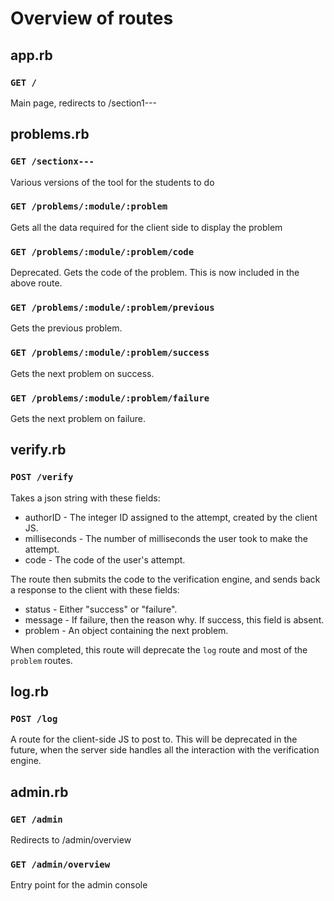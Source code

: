 # Overview of routes

## app.rb

### `GET /`

Main page, redirects to /section1---

## problems.rb

### `GET /sectionx---`

Various versions of the tool for the students to do

### `GET /problems/:module/:problem`

Gets all the data required for the client side to display the problem

### `GET /problems/:module/:problem/code`

Deprecated. Gets the code of the problem. This is now included in the above route.

### `GET /problems/:module/:problem/previous`

Gets the previous problem.

### `GET /problems/:module/:problem/success`

Gets the next problem on success.

### `GET /problems/:module/:problem/failure`

Gets the next problem on failure.

## verify.rb

### `POST /verify`

Takes a json string with these fields:

* authorID - The integer ID assigned to the attempt, created by the client JS.
* milliseconds - The number of milliseconds the user took to make the attempt.
* code - The code of the user's attempt.

The route then submits the code to the verification engine, and sends back a response to the client with these fields:

* status - Either "success" or "failure".
* message - If failure, then the reason why. If success, this field is absent.
* problem - An object containing the next problem.

When completed, this route will deprecate the `log` route and most of the `problem` routes.

## log.rb

### `POST /log`

A route for the client-side JS to post to. This will be deprecated in the future, when the server side handles all the interaction with the verification engine.

## admin.rb

### `GET /admin`

Redirects to /admin/overview

### `GET /admin/overview`

Entry point for the admin console

